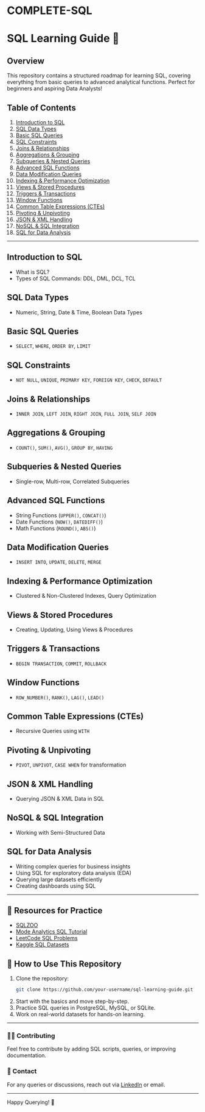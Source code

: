 # COMPLETE-SQL
# SQL Learning Guide 📘

## Overview
This repository contains a structured roadmap for learning SQL, covering everything from basic queries to advanced analytical functions. Perfect for beginners and aspiring Data Analysts!

## Table of Contents

1. [Introduction to SQL](#introduction-to-sql)
2. [SQL Data Types](#sql-data-types)
3. [Basic SQL Queries](#basic-sql-queries)
4. [SQL Constraints](#sql-constraints)
5. [Joins & Relationships](#joins--relationships)
6. [Aggregations & Grouping](#aggregations--grouping)
7. [Subqueries & Nested Queries](#subqueries--nested-queries)
8. [Advanced SQL Functions](#advanced-sql-functions)
9. [Data Modification Queries](#data-modification-queries)
10. [Indexing & Performance Optimization](#indexing--performance-optimization)
11. [Views & Stored Procedures](#views--stored-procedures)
12. [Triggers & Transactions](#triggers--transactions)
13. [Window Functions](#window-functions)
14. [Common Table Expressions (CTEs)](#common-table-expressions-ctes)
15. [Pivoting & Unpivoting](#pivoting--unpivoting)
16. [JSON & XML Handling](#json--xml-handling)
17. [NoSQL & SQL Integration](#nosql--sql-integration)
18. [SQL for Data Analysis](#sql-for-data-analysis)

---

## Introduction to SQL
- What is SQL?
- Types of SQL Commands: DDL, DML, DCL, TCL

## SQL Data Types
- Numeric, String, Date & Time, Boolean Data Types

## Basic SQL Queries
- `SELECT`, `WHERE`, `ORDER BY`, `LIMIT`

## SQL Constraints
- `NOT NULL`, `UNIQUE`, `PRIMARY KEY`, `FOREIGN KEY`, `CHECK`, `DEFAULT`

## Joins & Relationships
- `INNER JOIN`, `LEFT JOIN`, `RIGHT JOIN`, `FULL JOIN`, `SELF JOIN`

## Aggregations & Grouping
- `COUNT()`, `SUM()`, `AVG()`, `GROUP BY`, `HAVING`

## Subqueries & Nested Queries
- Single-row, Multi-row, Correlated Subqueries

## Advanced SQL Functions
- String Functions (`UPPER()`, `CONCAT()`)
- Date Functions (`NOW()`, `DATEDIFF()`)
- Math Functions (`ROUND()`, `ABS()`)

## Data Modification Queries
- `INSERT INTO`, `UPDATE`, `DELETE`, `MERGE`

## Indexing & Performance Optimization
- Clustered & Non-Clustered Indexes, Query Optimization

## Views & Stored Procedures
- Creating, Updating, Using Views & Procedures

## Triggers & Transactions
- `BEGIN TRANSACTION`, `COMMIT`, `ROLLBACK`

## Window Functions
- `ROW_NUMBER()`, `RANK()`, `LAG()`, `LEAD()`

## Common Table Expressions (CTEs)
- Recursive Queries using `WITH`

## Pivoting & Unpivoting
- `PIVOT`, `UNPIVOT`, `CASE WHEN` for transformation

## JSON & XML Handling
- Querying JSON & XML Data in SQL

## NoSQL & SQL Integration
- Working with Semi-Structured Data

## SQL for Data Analysis
- Writing complex queries for business insights
- Using SQL for exploratory data analysis (EDA)
- Querying large datasets efficiently
- Creating dashboards using SQL

---

## 🚀 Resources for Practice
- [SQLZOO](https://sqlzoo.net/)
- [Mode Analytics SQL Tutorial](https://mode.com/sql-tutorial/)
- [LeetCode SQL Problems](https://leetcode.com/problemset/database/)
- [Kaggle SQL Datasets](https://www.kaggle.com/datasets)

## 🎯 How to Use This Repository
1. Clone the repository:
   ```sh
   git clone https://github.com/your-username/sql-learning-guide.git
   ```
2. Start with the basics and move step-by-step.
3. Practice SQL queries in PostgreSQL, MySQL, or SQLite.
4. Work on real-world datasets for hands-on learning.

---

### 👨‍💻 Contributing
Feel free to contribute by adding SQL scripts, queries, or improving documentation.

### 📩 Contact
For any queries or discussions, reach out via [LinkedIn](https://www.linkedin.com/in/your-profile/) or email.

---
Happy Querying! 🚀
